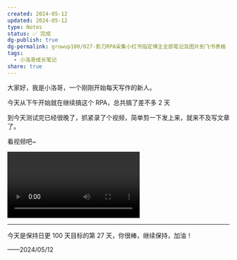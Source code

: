 ```yaml
---
created: 2024-05-12
updated: 2024-05-12
type: Notes
status: ✅ 完成
dg-publish: true
dg-permalink: growup100/027-影刀RPA采集小红书指定博主全部笔记及图片到飞书表格
tags:
  - 小洛哥成长笔记
share: true
---
```


大家好，我是小洛哥，一个刚刚开始每天写作的新人。

今天从下午开始就在继续搞这个 RPA，总共搞了差不多 2 天

到今天测试完已经很晚了，抓紧录了个视频，简单剪一下发上来，就来不及写文章了。

看视频吧~

![027-影刀RPA采集小红书指定博主全部笔记及图片到飞书表格.mp4](../../static/images/027-%E5%BD%B1%E5%88%80RPA%E9%87%87%E9%9B%86%E5%B0%8F%E7%BA%A2%E4%B9%A6%E6%8C%87%E5%AE%9A%E5%8D%9A%E4%B8%BB%E5%85%A8%E9%83%A8%E7%AC%94%E8%AE%B0%E5%8F%8A%E5%9B%BE%E7%89%87%E5%88%B0%E9%A3%9E%E4%B9%A6%E8%A1%A8%E6%A0%BC.mp4)

---

今天是保持日更 100 天目标的第 27 天，你很棒，继续保持，加油！

——2024/05/12